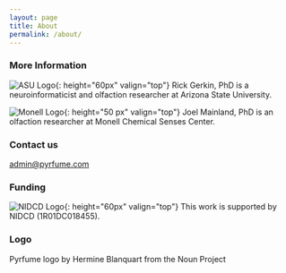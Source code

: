 ```yaml
---
layout: page
title: About
permalink: /about/
---
```


### More Information
![ASU Logo](https://upload.wikimedia.org/wikipedia/commons/thumb/b/b3/Arizona_State_University_logo.svg/2560px-Arizona_State_University_logo.svg.png){: height="60px" valign="top"}
Rick Gerkin, PhD is a neuroinformaticist and olfaction researcher at Arizona State University.

![Monell Logo](https://monell.org/wp-content/uploads/2019/08/monell-logo-mobile.png){: height="50 px" valign="top"}
Joel Mainland, PhD is an olfaction researcher at Monell Chemical Senses Center.

### Contact us
[admin@pyrfume.com](mailto:admin@pyrfume.com)

### Funding
![NIDCD Logo](https://upload.wikimedia.org/wikipedia/commons/thumb/c/cd/US-NIH-NIDCD-Logo.svg/2560px-US-NIH-NIDCD-Logo.svg.png){: height="60px" valign="top"}
This work is supported by NIDCD (1R01DC018455).

### Logo
Pyrfume logo by Hermine Blanquart from the Noun Project
